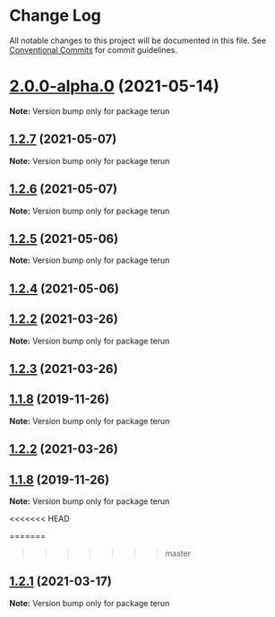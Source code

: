 # Change Log

All notable changes to this project will be documented in this file.
See [Conventional Commits](https://conventionalcommits.org) for commit guidelines.

# [2.0.0-alpha.0](https://github.com/raphaelkieling/terun/compare/v1.2.7...v2.0.0-alpha.0) (2021-05-14)

**Note:** Version bump only for package terun





## [1.2.7](https://github.com/raphaelkieling/terun/compare/v1.2.6...v1.2.7) (2021-05-07)

**Note:** Version bump only for package terun





## [1.2.6](https://github.com/raphaelkieling/terun/compare/v1.2.5...v1.2.6) (2021-05-07)

**Note:** Version bump only for package terun





## [1.2.5](https://github.com/raphaelkieling/terun/compare/v1.2.4...v1.2.5) (2021-05-06)

**Note:** Version bump only for package terun





## [1.2.4](https://github.com/raphaelkieling/terun/compare/v1.2.3...v1.2.4) (2021-05-06)



## [1.2.2](https://github.com/raphaelkieling/terun/compare/v1.2.1...v1.2.2) (2021-03-26)

**Note:** Version bump only for package terun






## [1.2.3](https://github.com/raphaelkieling/terun/compare/v1.2.1...v1.2.3) (2021-03-26)



## [1.1.8](https://github.com/raphaelkieling/terun/compare/v1.1.8-alpha.0...v1.1.8) (2019-11-26)

**Note:** Version bump only for package terun





## [1.2.2](https://github.com/raphaelkieling/terun/compare/v1.2.1...v1.2.2) (2021-03-26)



## [1.1.8](https://github.com/raphaelkieling/terun/compare/v1.1.8-alpha.0...v1.1.8) (2019-11-26)

**Note:** Version bump only for package terun





<<<<<<< HEAD

=======
>>>>>>> master
## [1.2.1](https://github.com/raphaelkieling/terun/compare/v1.2.1-alpha.0...v1.2.1) (2021-03-17)

**Note:** Version bump only for package terun
